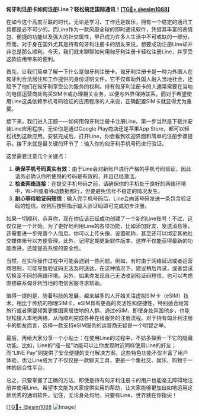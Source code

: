 **匈牙利注册卡如何注册Line？轻松搞定国际通讯！[[TG💪+ @esim1088](https://t.me/s/esim1088)]**

在如今这个高度互联的时代，无论是学习、工作还是娱乐，拥有一个稳定的通讯工具都是必不可少的。而Line作为一款风靡全球的即时通讯软件，凭借其丰富的表情包、便捷的功能以及强大的社交属性，早已成为许多人生活中不可或缺的一部分。然而，对于身在国外尤其是持有匈牙利注册卡的朋友来说，想要成功注册Line却并非总是那么顺利。今天，我们就来聊聊如何用匈牙利注册卡轻松注册Line，并享受这款应用带来的便利。

首先，让我们简单了解一下什么是匈牙利注册卡。匈牙利注册卡是一种为外国人在匈牙利合法居住和工作提供的身份证明文件。它不仅帮助外国人融入当地社会，还赋予了他们在匈牙利享受公共服务的权利。持有匈牙利注册卡的人通常需要在当地的电信运营商处购买SIM卡或办理相关业务，以便与外界保持联系。而对于希望使用Line这类依赖手机号码验证的应用程序的人来说，正确配置SIM卡就显得尤为重要。

接下来，我们进入正题——如何用匈牙利注册卡注册Line。第一步当然是下载并安装Line应用程序。无论你是通过Google Play商店还是苹果App Store，都可以轻松找到这款应用。安装完成后，打开Line，你会看到欢迎界面和简单的注册步骤提示。接下来就是最关键的环节了：输入你的匈牙利手机号码进行验证。

这里需要注意几个关键点：
1. **确保手机号码真实有效**：由于Line会对新账户进行严格的手机号码验证，因此请务必确认你所使用的号码是有效的，并且已经激活。
2. **检查网络连接**：在提交手机号码之前，请确保你的手机处于良好的网络环境中，Wi-Fi或者移动数据都行，但要避免信号不稳定的情况发生。
3. **耐心等待验证码短信**：输入完手机号码后，Line会向该号码发送一条包含验证码的短信。收到后按照指示输入验证码即可完成初步注册。

如果一切顺利，恭喜你，现在你应该已经成功创建了一个新的Line账号！不过，这仅仅是一个开始。为了更好地利用Line的各项功能，比如添加好友、发送消息等，还需要进一步完善个人信息。你可以上传头像、设置昵称，甚至还可以绑定其他社交媒体账号以方便管理。此外，记得定期更新软件版本，这样不仅能获得最新的功能改进，还能提高系统的安全性。

当然，在实际操作过程中可能会遇到一些问题。例如，有时由于网络延迟或者运营商限制，可能导致验证码无法及时送达。在这种情况下，建议稍后再试，或者尝试切换至不同的网络环境。另外，如果你发现自己无法收到验证码短信，也可以考虑直接联系匈牙利当地的电信客服寻求帮助。

值得一提的是，随着科技的发展，越来越多的人开始关注虚拟SIM卡（eSIM）技术。相比于传统的物理SIM卡，eSIM具有更高的灵活性和便捷性，特别适合经常旅行或者需要频繁更换国家居住地的人群。通过eSIM，即使身处异国他乡，也能轻松接入本地网络，从而顺利完成各种在线服务的注册流程。对于持有匈牙利注册卡的朋友而言，选择一款支持eSIM服务的运营商无疑是一个明智之举。

最后，再给大家分享一个小贴士：在使用Line的过程中，不妨多探索一下它的隐藏功能。比如，Line的“摇一摇”功能可以让你发现附近同样使用Line的好友；而“LINE Pay”则提供了安全便捷的支付解决方案。这些特色功能不仅丰富了用户体验，也让Line成为了不仅仅是一款聊天工具，更是一个集社交、娱乐、购物于一体的综合性平台。

总之，只要掌握了正确的方法，即使是持有匈牙利注册卡的用户也能毫无障碍地注册并使用Line。希望本文能为大家提供实用的帮助，让大家能够更加自如地运用这款优秀的通讯软件。记住，无论身处何地，只要有Line，世界就在你指尖！

[[TG💪+ @esim1088](https://t.me/s/esim1088) ![Image](https://i.postimg.cc/4NQfJmqS/Snipaste-2025-05-13-00-14-12.png)]